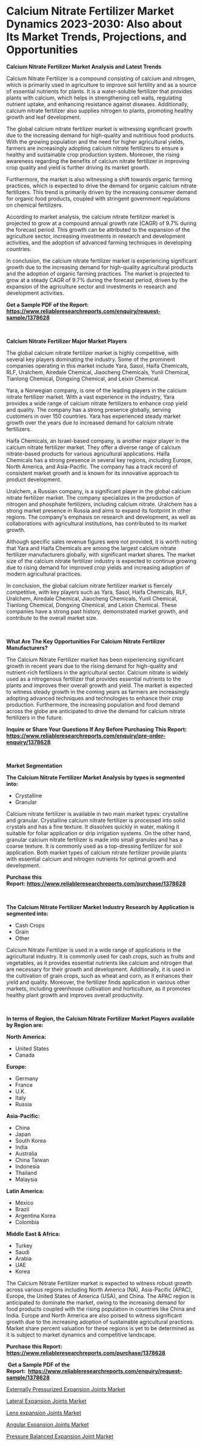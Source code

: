 <p><h1>Calcium Nitrate Fertilizer Market Dynamics 2023-2030: Also about Its Market Trends, Projections, and Opportunities</h1></p><p><strong>Calcium Nitrate Fertilizer Market Analysis and Latest Trends</strong></p>
<p><p>Calcium Nitrate Fertilizer is a compound consisting of calcium and nitrogen, which is primarily used in agriculture to improve soil fertility and as a source of essential nutrients for plants. It is a water-soluble fertilizer that provides plants with calcium, which helps in strengthening cell walls, regulating nutrient uptake, and enhancing resistance against diseases. Additionally, calcium nitrate fertilizer also supplies nitrogen to plants, promoting healthy growth and leaf development.</p><p>The global calcium nitrate fertilizer market is witnessing significant growth due to the increasing demand for high-quality and nutritious food products. With the growing population and the need for higher agricultural yields, farmers are increasingly adopting calcium nitrate fertilizers to ensure a healthy and sustainable crop production system. Moreover, the rising awareness regarding the benefits of calcium nitrate fertilizer in improving crop quality and yield is further driving its market growth.</p><p>Furthermore, the market is also witnessing a shift towards organic farming practices, which is expected to drive the demand for organic calcium nitrate fertilizers. This trend is primarily driven by the increasing consumer demand for organic food products, coupled with stringent government regulations on chemical fertilizers.</p><p>According to market analysis, the calcium nitrate fertilizer market is projected to grow at a compound annual growth rate (CAGR) of 9.7% during the forecast period. This growth can be attributed to the expansion of the agriculture sector, increasing investments in research and development activities, and the adoption of advanced farming techniques in developing countries.</p><p>In conclusion, the calcium nitrate fertilizer market is experiencing significant growth due to the increasing demand for high-quality agricultural products and the adoption of organic farming practices. The market is projected to grow at a steady CAGR of 9.7% during the forecast period, driven by the expansion of the agriculture sector and investments in research and development activities.</p></p>
<p><strong>Get a Sample PDF of the Report:&nbsp; <a href="https://www.reliableresearchreports.com/enquiry/request-sample/1378628">https://www.reliableresearchreports.com/enquiry/request-sample/1378628</a></strong></p>
<p>&nbsp;</p>
<p><strong>Calcium Nitrate Fertilizer Major Market Players</strong></p>
<p><p>The global calcium nitrate fertilizer market is highly competitive, with several key players dominating the industry. Some of the prominent companies operating in this market include Yara, Sasol, Haifa Chemicals, RLF, Uralchem, Airedale Chemical, Jiaocheng Chemicals, Yunli Chemical, Tianlong Chemical, Dongxing Chemical, and Leixin Chemical.</p><p>Yara, a Norwegian company, is one of the leading players in the calcium nitrate fertilizer market. With a vast experience in the industry, Yara provides a wide range of calcium nitrate fertilizers to enhance crop yield and quality. The company has a strong presence globally, serving customers in over 150 countries. Yara has experienced steady market growth over the years due to increased demand for calcium nitrate fertilizers.</p><p>Haifa Chemicals, an Israel-based company, is another major player in the calcium nitrate fertilizer market. They offer a diverse range of calcium nitrate-based products for various agricultural applications. Haifa Chemicals has a strong presence in several key regions, including Europe, North America, and Asia-Pacific. The company has a track record of consistent market growth and is known for its innovative approach to product development.</p><p>Uralchem, a Russian company, is a significant player in the global calcium nitrate fertilizer market. The company specializes in the production of nitrogen and phosphate fertilizers, including calcium nitrate. Uralchem has a strong market presence in Russia and aims to expand its footprint in other regions. The company's emphasis on research and development, as well as collaborations with agricultural institutions, has contributed to its market growth.</p><p>Although specific sales revenue figures were not provided, it is worth noting that Yara and Haifa Chemicals are among the largest calcium nitrate fertilizer manufacturers globally, with significant market shares. The market size of the calcium nitrate fertilizer industry is expected to continue growing due to rising demand for improved crop yields and increasing adoption of modern agricultural practices.</p><p>In conclusion, the global calcium nitrate fertilizer market is fiercely competitive, with key players such as Yara, Sasol, Haifa Chemicals, RLF, Uralchem, Airedale Chemical, Jiaocheng Chemicals, Yunli Chemical, Tianlong Chemical, Dongxing Chemical, and Leixin Chemical. These companies have a strong past history, demonstrated market growth, and contribute to the overall market size.</p></p>
<p>&nbsp;</p>
<p><strong>What Are The Key Opportunities For Calcium Nitrate Fertilizer Manufacturers?</strong></p>
<p><p>The Calcium Nitrate Fertilizer market has been experiencing significant growth in recent years due to the rising demand for high-quality and nutrient-rich fertilizers in the agricultural sector. Calcium nitrate is widely used as a nitrogenous fertilizer that provides essential nutrients to the plants and improves their overall growth and yield. The market is expected to witness steady growth in the coming years as farmers are increasingly adopting advanced techniques and technologies to enhance their crop production. Furthermore, the increasing population and food demand across the globe are anticipated to drive the demand for calcium nitrate fertilizers in the future.</p></p>
<p><strong>Inquire or Share Your Questions If Any Before Purchasing This Report: <a href="https://www.reliableresearchreports.com/enquiry/pre-order-enquiry/1378628">https://www.reliableresearchreports.com/enquiry/pre-order-enquiry/1378628</a></strong></p>
<p>&nbsp;</p>
<p><strong>Market Segmentation</strong></p>
<p><strong>The Calcium Nitrate Fertilizer Market Analysis by types is segmented into:</strong></p>
<p><ul><li>Crystalline</li><li>Granular</li></ul></p>
<p><p>Calcium nitrate fertilizer is available in two main market types: crystalline and granular. Crystalline calcium nitrate fertilizer is processed into solid crystals and has a fine texture. It dissolves quickly in water, making it suitable for foliar application or drip irrigation systems. On the other hand, granular calcium nitrate fertilizer is made into small granules and has a coarse texture. It is commonly used as a top-dressing fertilizer for soil application. Both market types of calcium nitrate fertilizer provide plants with essential calcium and nitrogen nutrients for optimal growth and development.</p></p>
<p><strong>Purchase this Report:&nbsp;<a href="https://www.reliableresearchreports.com/purchase/1378628">https://www.reliableresearchreports.com/purchase/1378628</a></strong></p>
<p>&nbsp;</p>
<p><strong>The Calcium Nitrate Fertilizer Market Industry Research by Application is segmented into:</strong></p>
<p><ul><li>Cash Crops</li><li>Grain</li><li>Other</li></ul></p>
<p><p>Calcium Nitrate Fertilizer is used in a wide range of applications in the agricultural industry. It is commonly used for cash crops, such as fruits and vegetables, as it provides essential nutrients like calcium and nitrogen that are necessary for their growth and development. Additionally, it is used in the cultivation of grain crops, such as wheat and corn, as it enhances their yield and quality. Moreover, the fertilizer finds application in various other markets, including greenhouse cultivation and horticulture, as it promotes healthy plant growth and improves overall productivity.</p></p>
<p>&nbsp;</p>
<p><strong>In terms of Region, the Calcium Nitrate Fertilizer Market Players available by Region are:</strong></p>
<p>
    <p> <strong> North America: </strong>
        <ul>
            <li>United States</li>
            <li>Canada</li>
        </ul>
        </p> 
    <p> <strong> Europe: </strong>
        <ul>
            <li>Germany</li>
            <li>France</li>
            <li>U.K.</li>
            <li>Italy</li>
            <li>Russia</li>
        </ul>
        </p> 
    <p> <strong> Asia-Pacific: </strong>
        <ul>
            <li>China</li>
            <li>Japan</li>
            <li>South Korea</li>
            <li>India</li>
            <li>Australia</li>
            <li>China Taiwan</li>
            <li>Indonesia</li>
            <li>Thailand</li>
            <li>Malaysia</li>
        </ul>
        </p> 
    <p> <strong> Latin America: </strong>
        <ul>
            <li>Mexico</li>
            <li>Brazil</li>
            <li>Argentina Korea</li>
            <li>Colombia</li>
        </ul>
        </p> 
    <p> <strong> Middle East & Africa: </strong>
        <ul>
            <li>Turkey</li>
            <li>Saudi</li>
            <li>Arabia</li>
            <li>UAE</li>
            <li>Korea</li>
        </ul>
    </p>
    </p>
<p><p>The Calcium Nitrate Fertilizer market is expected to witness robust growth across various regions including North America (NA), Asia-Pacific (APAC), Europe, the United States of America (USA), and China. The APAC region is anticipated to dominate the market, owing to the increasing demand for food products coupled with the rising population in countries like China and India. Europe and North America are also poised to witness significant growth due to the increasing adoption of sustainable agricultural practices. Market share percent valuation for these regions is yet to be determined as it is subject to market dynamics and competitive landscape.</p></p>
<p><strong>Purchase this Report: <a href="https://www.reliableresearchreports.com/purchase/1378628">https://www.reliableresearchreports.com/purchase/1378628</a></strong></p>
<p>&nbsp;<strong>Get a Sample PDF of the Report:&nbsp;&nbsp;<a href="https://www.reliableresearchreports.com/enquiry/request-sample/1378628">https://www.reliableresearchreports.com/enquiry/request-sample/1378628</a></strong></p>
<p><strong></strong></p>
<p><p><a href="https://medium.com/@suryayadavrp23/externally-pressurized-expansion-joints-market-the-key-to-successful-business-strategy-forecast-8aa5ae957b24">Externally Pressurized Expansion Joints Market</a></p><p><a href="https://medium.com/@nayanmongiarp23/lateral-expansion-joints-market-insight-market-trends-growth-forecasted-from-2023-to-2030-e2eb3d7f7221">Lateral Expansion Joints Market</a></p><p><a href="https://medium.com/@react.shoe.mask/lens-expansion-joints-market-insight-market-trends-growth-forecasted-from-2023-to-2030-9f7054c972f5">Lens expansion Joints Market</a></p><p><a href="https://medium.com/@klrahulrp23/angular-expansion-joints-market-size-market-outlook-and-market-forecast-2023-to-2030-aead568063d5">Angular Expansion Joints Market</a></p><p><a href="https://medium.com/@draft.web.back/pressure-balanced-expansion-joint-market-outlook-industry-overview-and-forecast-2023-to-2030-afd966357e74">Pressure Balanced Expansion Joint Market</a></p></p>